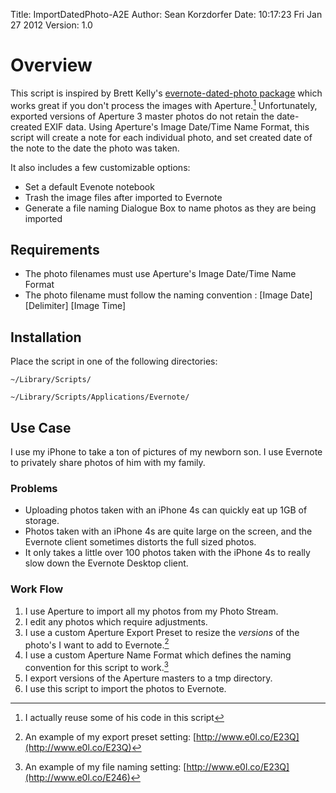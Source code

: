 Title:	ImportDatedPhoto-A2E
Author:	Sean Korzdorfer
Date:	10:17:23 Fri Jan 27 2012
Version:	1.0

# Overview
This script is inspired by Brett Kelly's [evernote-dated-photo package] which works great if you don't process the images with Aperture.[^1] Unfortunately, exported versions of Aperture 3 master photos do not retain the date-created EXIF data. Using Aperture's Image Date/Time Name Format, this script will create a note for each individual photo, and set created date of the note to the date the photo was taken.

It also includes a few customizable options:

* Set a default Evenote notebook
* Trash the image files after imported to Evernote
* Generate a file naming Dialogue Box to name photos as they are being imported
 
## Requirements

* The photo filenames must use Aperture's Image Date/Time Name Format
* The photo filename must follow the naming convention : \[Image Date\] \[Delimiter\] \[Image Time\]

## Installation 

Place the script in one of the following directories:  

	~/Library/Scripts/
  
	~/Library/Scripts/Applications/Evernote/
	
## Use Case

I use my iPhone to take a ton of pictures of my newborn son. I use Evernote to privately share photos of him with 
my family.

### Problems

* Uploading photos taken with an iPhone 4s can quickly eat up 1GB of storage.
* Photos taken with an iPhone 4s are quite large on the screen, and the Evernote client sometimes distorts the full sized photos.
* It only takes a little over 100 photos taken with the  iPhone 4s to really slow down the Evernote Desktop client.

### Work Flow

1. I use Aperture to import all my photos from my Photo Stream. 
2. I edit any photos which require adjustments.
3. I use a custom Aperture Export Preset to resize the *versions* of the photo's I want to add to Evernote.[^2]
4. I use a custom Aperture Name Format which defines the naming convention for this script to work.[^3]
5. I export versions of the Aperture masters to a tmp directory.
6. I use this script to import the photos to Evernote.

<!-- FootNotes -->

[^1]:I actually reuse some of his code in this script  

[^2]:An example of my export preset setting: [http://www.e0l.co/E23Q](http://www.e0l.co/E23Q)

[^3]:An example of my file naming setting: [http://www.e0l.co/E23Q](http://www.e0l.co/E246)

<!-- Reference Links -->
[evernote-dated-photo package]:https://github.com/inkedmn/evernote-dated-photo 

<!-- References to images -->
[file-naming]: http://f.cl.ly/items/0N331a0R3A233v1I3Q0v/File%20Naming.jpg
[export-preset]: http://cl.ly/E23Q/Image%20Export.jpg